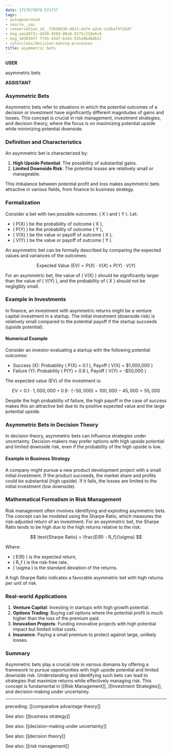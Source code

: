 ```yaml
---
date: 1717673079.571737
tags:
- autogenerated
- source__oai
- conversation_id__f3b96b36-4813-4e74-a2cb-ce2baf4fa5df
- msg_aaa26f2c-d439-45b0-80a8-9175c219e6c6
- msg_183039ff-f745-43d7-b145-555a9bdbdb12
- colorclass/decision-making-processes
title: asymmetric bets
---
```


**USER**

asymmetric bets


**ASSISTANT**

### Asymmetric Bets

Asymmetric bets refer to situations in which the potential outcomes of a decision or investment have significantly different magnitudes of gains and losses. This concept is crucial in risk management, investment strategies, and decision theory, where the focus is on maximizing potential upside while minimizing potential downside.

### Definition and Characteristics

An asymmetric bet is characterized by:
1. **High Upside Potential**: The possibility of substantial gains.
2. **Limited Downside Risk**: The potential losses are relatively small or manageable.

This imbalance between potential profit and loss makes asymmetric bets attractive in various fields, from finance to business strategy.

### Formalization

Consider a bet with two possible outcomes: \( X \) and \( Y \). Let:
- \( P(X) \) be the probability of outcome \( X \),
- \( P(Y) \) be the probability of outcome \( Y \),
- \( V(X) \) be the value or payoff of outcome \( X \),
- \( V(Y) \) be the value or payoff of outcome \( Y \).

An asymmetric bet can be formally described by comparing the expected values and variances of the outcomes:

$$
\text{Expected Value (EV)} = P(X) \cdot V(X) + P(Y) \cdot V(Y)
$$

For an asymmetric bet, the value of \( V(X) \) should be significantly larger than the value of \( V(Y) \), and the probability of \( X \) should not be negligibly small.

### Example in Investments

In finance, an investment with asymmetric returns might be a venture capital investment in a startup. The initial investment (downside risk) is relatively small compared to the potential payoff if the startup succeeds (upside potential).

#### Numerical Example

Consider an investor evaluating a startup with the following potential outcomes:
- Success (X): Probability \( P(X) = 0.1 \), Payoff \( V(X) = \$1,000,000 \)
- Failure (Y): Probability \( P(Y) = 0.9 \), Payoff \( V(Y) = -\$50,000 \)

The expected value (EV) of the investment is:

$$
\text{EV} = 0.1 \cdot 1,000,000 + 0.9 \cdot (-50,000) = 100,000 - 45,000 = 55,000
$$

Despite the high probability of failure, the high payoff in the case of success makes this an attractive bet due to its positive expected value and the large potential upside.

### Asymmetric Bets in Decision Theory

In decision theory, asymmetric bets can influence strategies under uncertainty. Decision-makers may prefer options with high upside potential and limited downside risk, even if the probability of the high upside is low.

#### Example in Business Strategy

A company might pursue a new product development project with a small initial investment. If the product succeeds, the market share and profits could be substantial (high upside). If it fails, the losses are limited to the initial investment (low downside).

### Mathematical Formalism in Risk Management

Risk management often involves identifying and exploiting asymmetric bets. The concept can be modeled using the Sharpe Ratio, which measures the risk-adjusted return of an investment. For an asymmetric bet, the Sharpe Ratio tends to be high due to the high returns relative to the risk:

$$
\text{Sharpe Ratio} = \frac{E(R) - R_f}{\sigma}
$$

Where:
- \( E(R) \) is the expected return,
- \( R_f \) is the risk-free rate,
- \( \sigma \) is the standard deviation of the returns.

A high Sharpe Ratio indicates a favorable asymmetric bet with high returns per unit of risk.

### Real-world Applications

1. **Venture Capital**: Investing in startups with high growth potential.
2. **Options Trading**: Buying call options where the potential profit is much higher than the loss of the premium paid.
3. **Innovation Projects**: Funding innovative projects with high potential impact but limited initial costs.
4. **Insurance**: Paying a small premium to protect against large, unlikely losses.

### Summary

Asymmetric bets play a crucial role in various domains by offering a framework to pursue opportunities with high upside potential and limited downside risk. Understanding and identifying such bets can lead to strategies that maximize returns while effectively managing risk. This concept is fundamental in [[Risk Management]], [[Investment Strategies]], and decision-making under uncertainty.


---

preceding: [[comparative advantage theory]]

See also: [[business strategy]]


See also: [[decision-making under uncertainty]]


See also: [[decision theory]]


See also: [[risk management]]